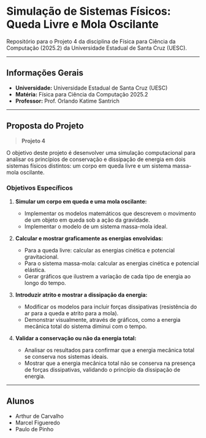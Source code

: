 # Simulação de Sistemas Físicos: Queda Livre e Mola Oscilante

Repositório para o Projeto 4 da disciplina de Física para Ciência da Computação (2025.2) da Universidade Estadual de Santa Cruz (UESC).

---

## Informações Gerais

* **Universidade:** Universidade Estadual de Santa Cruz (UESC)
* **Matéria:** Física para Ciência da Computação 2025.2
* **Professor:** Prof. Orlando Katime Santrich

---

## Proposta do Projeto

> **Projeto 4**

O objetivo deste projeto é desenvolver uma simulação computacional para analisar os princípios de conservação e dissipação de energia em dois sistemas físicos distintos: um corpo em queda livre e um sistema massa-mola oscilante.

### Objetivos Específicos

1.  **Simular um corpo em queda e uma mola oscilante:**
    * Implementar os modelos matemáticos que descrevem o movimento de um objeto em queda sob a ação da gravidade.
    * Implementar o modelo de um sistema massa-mola ideal.

2.  **Calcular e mostrar graficamente as energias envolvidas:**
    * Para a queda livre: calcular as energias cinética e potencial gravitacional.
    * Para o sistema massa-mola: calcular as energias cinética e potencial elástica.
    * Gerar gráficos que ilustrem a variação de cada tipo de energia ao longo do tempo.

3.  **Introduzir atrito e mostrar a dissipação da energia:**
    * Modificar os modelos para incluir forças dissipativas (resistência do ar para a queda e atrito para a mola).
    * Demonstrar visualmente, através de gráficos, como a energia mecânica total do sistema diminui com o tempo.

4.  **Validar a conservação ou não da energia total:**
    * Analisar os resultados para confirmar que a energia mecânica total se conserva nos sistemas ideais.
    * Mostrar que a energia mecânica total não se conserva na presença de forças dissipativas, validando o princípio da dissipação de energia.

---

## Alunos

* Arthur de Carvalho
* Marcel Figueredo
* Paulo de Pinho
